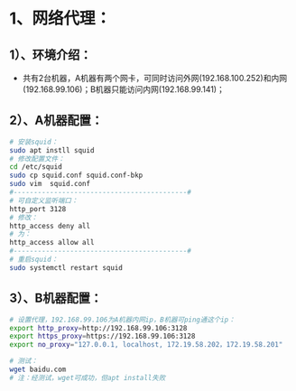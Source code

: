 # 1、网络代理：

## 1）、环境介绍：

- 共有2台机器，A机器有两个网卡，可同时访问外网(192.168.100.252)和内网(192.168.99.106)；B机器只能访问内网(192.168.99.141)；

## 2）、A机器配置：

```bash
# 安装squid：
sudo apt instll squid
# 修改配置文件：
cd /etc/squid
sudo cp squid.conf squid.conf-bkp
sudo vim  squid.conf
#-------------------------------------------#
# 可自定义监听端口：
http_port 3128
# 修改：
http_access deny all
# 为：
http_access allow all
#-------------------------------------------#
# 重启squid：
sudo systemctl restart squid
```

## 3）、B机器配置：

```bash
# 设置代理，192.168.99.106为A机器内网ip，B机器可ping通这个ip：
export http_proxy=http://192.168.99.106:3128
export https_proxy=https://192.168.99.106:3128
export no_proxy="127.0.0.1, localhost, 172.19.58.202，172.19.58.201"

# 测试：
wget baidu.com
# 注：经测试，wget可成功，但apt install失败
```

